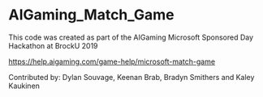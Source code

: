 # AIGaming_Match_Game
This code was created as part of the AIGaming Microsoft Sponsored Day Hackathon at BrockU 2019

https://help.aigaming.com/game-help/microsoft-match-game

Contributed by: Dylan Souvage, Keenan Brab, Bradyn Smithers and Kaley Kaukinen
